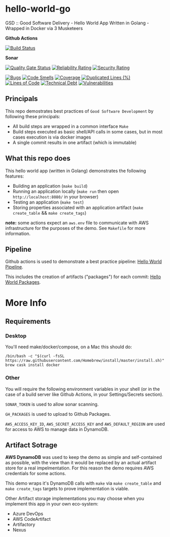# hello-world-go

GSD :: Good Software Delivery - Hello World App Written in Golang - Wrapped in Docker via 3 Musketeers 

**Github Actions**

[![Build Status](https://github.com/contino/gsd-hello-world/workflows/CI/badge.svg)](https://github.com/contino/gsd-hello-world/actions)


**Sonar**

[![Quality Gate Status](https://sonarcloud.io/api/project_badges/measure?project=barrrrrrrrr&metric=alert_status)](https://sonarcloud.io/dashboard?id=barrrrrrrrr)
[![Reliability Rating](https://sonarcloud.io/api/project_badges/measure?project=barrrrrrrrr&metric=reliability_rating)](https://sonarcloud.io/dashboard?id=barrrrrrrrr)
[![Security Rating](https://sonarcloud.io/api/project_badges/measure?project=barrrrrrrrr&metric=security_rating)](https://sonarcloud.io/dashboard?id=barrrrrrrrr)

[![Bugs](https://sonarcloud.io/api/project_badges/measure?project=barrrrrrrrr&metric=bugs)](https://sonarcloud.io/dashboard?id=barrrrrrrrr)
[![Code Smells](https://sonarcloud.io/api/project_badges/measure?project=barrrrrrrrr&metric=code_smells)](https://sonarcloud.io/dashboard?id=barrrrrrrrr)
[![Coverage](https://sonarcloud.io/api/project_badges/measure?project=barrrrrrrrr&metric=coverage)](https://sonarcloud.io/dashboard?id=barrrrrrrrr)
[![Duplicated Lines (%)](https://sonarcloud.io/api/project_badges/measure?project=barrrrrrrrr&metric=duplicated_lines_density)](https://sonarcloud.io/dashboard?id=barrrrrrrrr)
[![Lines of Code](https://sonarcloud.io/api/project_badges/measure?project=barrrrrrrrr&metric=ncloc)](https://sonarcloud.io/dashboard?id=barrrrrrrrr)
[![Technical Debt](https://sonarcloud.io/api/project_badges/measure?project=barrrrrrrrr&metric=sqale_index)](https://sonarcloud.io/dashboard?id=barrrrrrrrr)
[![Vulnerabilities](https://sonarcloud.io/api/project_badges/measure?project=barrrrrrrrr&metric=vulnerabilities)](https://sonarcloud.io/dashboard?id=barrrrrrrrr)


## Principals

This repo demostrates best practices of `Good Software Development` by following these principals:

- All build steps are wrapped in a common interface `Make`
- Build steps executed as basic shell/API calls in some cases, but in most cases execution is via docker images
- A single commit results in one artifact (which is immutable)

## What this repo does

This hello world app (written in Golang) demonstrates the following features:

- Building an application (`make build`)
- Running an application locally (`make run` then open `http://localhost:8080/` in your browser)
- Testing an application (`make test`)
- Storing properties associated with an application artifact (`make create_table` && `make create_tags`)

**note:** some actions expect an `aws.env` file to communicate with AWS infrastructure for the purposes of the demo. See `Makefile` for more information.

## Pipeline

Github actions is used to demonstrate a best practice pipeline: [Hello World Pipeline](https://github.com/contino/gsd-hello-world/actions).

This includes the creation of artifacts ("packages") for each commit: [Hello World Packages](https://github.com/contino/gsd-hello-world/packages).

# More Info

## Requirements

### Desktop

You'll need make/docker/compose, on a Mac this should do:

```
/bin/bash -c "$(curl -fsSL https://raw.githubusercontent.com/Homebrew/install/master/install.sh)"
brew cask install docker
```

### Other

You will require the following environment variables in your shell (or in the case of a build server like Github Actions, in your Settings/Secrets section).

`SONAR_TOKEN` is used to allow sonar scanning.

`GH_PACKAGES` is used to upload to Github Packages.

`AWS_ACCESS_KEY_ID`, `AWS_SECRET_ACCESS_KEY` and `AWS_DEFAULT_REGION` are used for access to AWS to manage data in DynamoDB.

## Artifact Sotrage

**AWS DynamoDB** was used to keep the demo as simple and self-contained as possible, with the view than it would be replaced by an actual artifact store for a real impelmentation. For this reason the demo requires AWS credentials for some actions.

This demo wraps it's DynamoDB calls with `make` via `make create_table` and `make create_tags` targets to prove implementation is viable.

Other Artifact storage implementations you may choose when you implement this app in your own eco-system:

- Azure DevOps
- AWS CodeArtifact
- Artifactory
- Nexus
